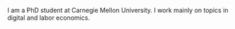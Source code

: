 <!--
---
permalink: /
title: "About me"
excerpt: "About me"
author_profile: true
redirect_from: 
  - /about/
  - /about.html
---
-->

<!--<img class="img-responsive" style="float: left; margin: 0px 20px 20px 0px;" src="/images/" width="280">-->

I am a PhD student at Carnegie Mellon University. I work mainly on topics in digital and labor economics.

  
